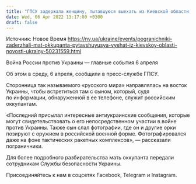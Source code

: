 ```yaml
---
title: "ГПСУ задержала женщину, пытавшуюся выехать из Киевской области к сыну-оккупанту"
date: Wed, 06 Apr 2022 13:17:00 +0300
draft: false
---
```

Источник: Новое Время https://nv.ua/ukraine/events/pogranichniki-zaderzhali-mat-okkupanta-pytavshuyusya-vyehat-iz-kievskoy-oblasti-novosti-ukrainy-50231559.html


Война России против Украины — главные события 6 апреля

Об этом в среду, 6 апреля, сообщили в пресс-службе ГПСУ.

Сторонница так называемого «русского мира» направлялась на восток Украины, чтобы встретиться там с сыном, который, судя по информации, обнаруженной в ее телефоне, служит российским оккупантам.

«Последний присылал интересные антиукраинские сообщения, которые могут свидетельствовать о его непосредственном участии в войне против Украины. Также сын слал фотографии, где он и другие орки позируют с оружием в российской военной форме. Фотографировался даже на фоне тактических ракетных комплексов», — рассказали пограничники.

Для более подробного разбирательства мать оккупанта передали сотрудникам Службы безопасности Украины.

Присоединяйтесь к нам в соцсетях Facebook, Telegram и Instagram.
